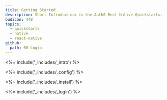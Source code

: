```yaml
---
title: Getting Started
description: Short Introduction to the Auth0 Rect Native Quickstarts.
budicon: 448
topics:
  - quickstarts
  - native
  - react-native
github:
  path: 00-Login
---
```


<%= include('_includes/_intro') %>

<%= include('_includes/_config') %>

<%= include('_includes/_install') %>

<%= include('_includes/_login') %>
